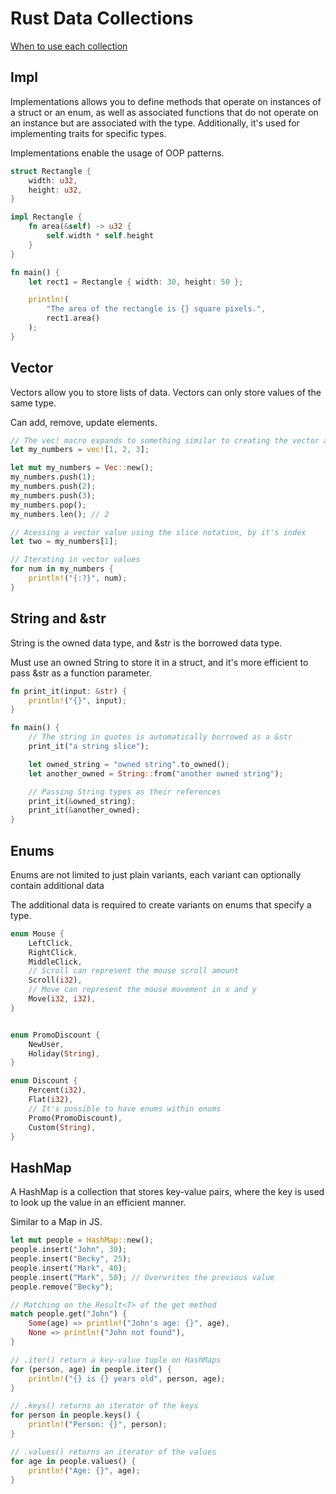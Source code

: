# Rust Data Collections

[When to use each collection](https://doc.rust-lang.org/std/collections/index.html#when-should-you-use-which-collection)

## Impl

Implementations allows you to define methods that operate on instances of a struct or an enum, as well as associated functions that do not operate on an instance but are associated with the type. Additionally, it's used for implementing traits for specific types.

Implementations enable the usage of OOP patterns.

```rust
struct Rectangle {
    width: u32,
    height: u32,
}

impl Rectangle {
    fn area(&self) -> u32 {
        self.width * self.height
    }
}

fn main() {
    let rect1 = Rectangle { width: 30, height: 50 };

    println!(
        "The area of the rectangle is {} square pixels.",
        rect1.area()
    );
}

```

## Vector

Vectors allow you to store lists of data. Vectors can only store values of the same type.

Can add, remove, update elements.

```rust
// The vec! macro expands to something similar to creating the vector and pushing the values into it
let my_numbers = vec![1, 2, 3];

let mut my_numbers = Vec::new();
my_numbers.push(1);
my_numbers.push(2);
my_numbers.push(3);
my_numbers.pop();
my_numbers.len(); // 2

// Acessing a vector value using the slice notation, by it's index
let two = my_numbers[1];

// Iterating in vector values
for num in my_numbers {
    println!("{:?}", num);
}

```

## String and &str

String is the owned data type, and &str is the borrowed data type.

Must use an owned String to store it in a struct, and it's more efficient to pass &str as a function parameter.

```rust
fn print_it(input: &str) {
    println!("{}", input);
}

fn main() {
    // The string in quotes is automatically borrowed as a &str
    print_it("a string slice");

    let owned_string = "owned string".to_owned();
    let another_owned = String::from("another owned string");

    // Passing String types as their references
    print_it(&owned_string);
    print_it(&another_owned);
}
```

## Enums

Enums are not limited to just plain variants, each variant can optionally contain additional data

The additional data is required to create variants on enums that specify a type.

```rust
enum Mouse {
    LeftClick,
    RightClick,
    MiddleClick,
    // Scroll can represent the mouse scroll amount
    Scroll(i32),
    // Move can represent the mouse movement in x and y
    Move(i32, i32),
}


enum PromoDiscount {
    NewUser,
    Holiday(String),
}

enum Discount {
    Percent(i32),
    Flat(i32),
    // It's possible to have enums within enums
    Promo(PromoDiscount),
    Custom(String),
}
```

## HashMap

A HashMap is a collection that stores key-value pairs, where the key is used to look up the value in an efficient manner.

Similar to a Map in JS.

```rust
let mut people = HashMap::new();
people.insert("John", 30);
people.insert("Becky", 25);
people.insert("Mark", 40);
people.insert("Mark", 50); // Overwrites the previous value
people.remove("Becky");

// Matching on the Result<T> of the get method
match people.get("John") {
    Some(age) => println!("John's age: {}", age),
    None => println!("John not found"),
}

// .iter() return a key-value tuple on HashMaps
for (person, age) in people.iter() {
    println!("{} is {} years old", person, age);
}

// .keys() returns an iterator of the keys
for person in people.keys() {
    println!("Person: {}", person);
}

// .values() returns an iterator of the values
for age in people.values() {
    println!("Age: {}", age);
}
```
